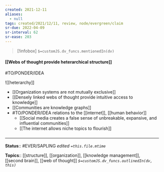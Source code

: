 ```yaml
---
created: 2021-12-11 
aliases:
  - null
tags: created/2021/12/11, review, node/evergreen/claim
sr-due: 2022-04-09
sr-interval: 62
sr-ease: 203
---
```

> [!infobox]
`$=customJS.dv_funcs.mentionedIn(dv)`

#### [[Webs of thought provide heterarchical structure]] 

#TO/PONDER/IDEA 

![[heterarchy]]

- [[Organization systems are not mutually exclusive]]
- [[Densely linked webs of thought provide intuitive access to knowledge]]
- [[Communities are knowledge graphs]]
- #TO/PONDER/IDEA relations to the [[internet]], [[human behavior]]
	- [[Social media creates a false sense of unbreakable, expansive, and influential communities]]
	- [[The internet allows niche topics to flourish]]

### <hr class="footnote"/>

**Status**:: #EVER/SAPLING
*edited `=this.file.mtime`*

**Topics**::  [[structure]], [[organization]], [[knowledge management]], [[second brain]], [[web of thought]]
*`$=customJS.dv_funcs.outlinedIn(dv, this)`*
